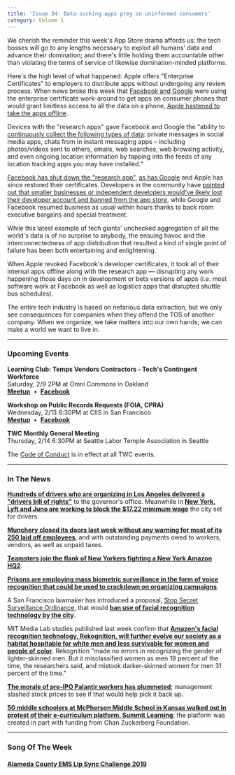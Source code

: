 ```yaml
---
title: 'Issue 34: Data-sucking apps prey on uninformed consumers'
category: Volume 1
---
```


<!-- Content imported from: https://us11.campaign-archive.com/?e=dbff030191&u=194e57c175176cfd13007a197&id=a0cb71c5c3 -->

We cherish the reminder this week's App Store drama affords us: the tech bosses will go to any lengths necessary to exploit all humans'&nbsp;data and advance their domination; and there's little holding them accountable other than violating the terms of service of likewise domination-minded platforms.

<!--excerpt-->
  
Here's the high level of what happened: Apple offers "Enterprise Certificates" to employers to distribute apps without undergoing any review process. When news broke this week that [Facebook and Google](https://techcrunch.com/2019/01/30/googles-also-peddling-a-data-collector-through-apples-back-door/) were using the enterprise certificate work-around to get apps on consumer phones that would grant limitless access to all the data on a phone, [Apple hastened to take the apps offline](https://www.theverge.com/2019/1/30/18203551/apple-facebook-blocked-internal-ios-apps).  
  
Devices with the "research apps" gave Facebook and Google the&nbsp;"ability to [continuously collect the following types of data](https://techcrunch.com/2019/01/29/facebook-project-atlas/): private messages in social media apps, chats from in instant messaging apps – including photos/videos sent to others, emails, web searches, web browsing activity, and even ongoing location information by tapping into the feeds of any location tracking apps you may have installed.”&nbsp;  
  
[Facebook has shut&nbsp;down the "research app"](https://www.theverge.com/facebook/2019/1/30/18203349/facebook-research-app-apple-shutdown),&nbsp;[as has Google](https://www.theverge.com/2019/1/30/18204064/apple-google-monitoring-phone-usage-screenwise-meter)&nbsp;and Apple has since restored their certificates. Developers in the community have [pointed out that smaller businesses or independent developers would've likely lost their developer account and banned from the app store](https://twitter.com/marcoarment/status/1090632018159910912), while Google and Facebook resumed business as usual within hours thanks to back room executive bargains and special treatment.  
  
While this latest example of tech giants'&nbsp;unchecked aggregation&nbsp;of all the world's data is of no surprise to anybody, the ensuing havoc and the interconnectedness of app&nbsp;distribution that resulted a kind of single point of failure has been both entertaining and enlightening.  
  
When Apple revoked Facebook's developer certificates, it took all of their internal apps offline along with the research app — disrupting any work happening those days on in development or beta versions of apps (i.e. most software work at Facebook as well as logistics apps that disrupted shuttle bus schedules).  

The entire tech industry is based on nefarious data extraction, but we only see consequences for companies when they offend the TOS of another company. When we organize, we take matters into our own hands;&nbsp;we can make a world we want to live in.

***

###  Upcoming Events

 **Learning Club: Temps Vendors Contractors - Tech's Contingent Workforce**  
Saturday, 2/9 2PM at Omni Commons in Oakland  
[**Meetup**](https://www.meetup.com/Tech-Workers-Coalition/events/258459822/)&nbsp; •&nbsp; [**Facebook**](https://www.facebook.com/events/1119311634945128/)  
  
**Workshop on Public Records Requests (FOIA, CPRA)**  
Wednesday, 2/13 6:30PM at CIIS in San Francisco  
[**Meetup**](https://www.meetup.com/Tech-Workers-Coalition/events/258480728/)&nbsp; •&nbsp; [**Facebook**](https://www.facebook.com/events/2131655666915765/)  
  
**TWC Monthly General Meeting**  
Thursday, 2/14 6:30PM at Seattle Labor Temple Association in Seattle

The [Code of Conduct](https://techworkerscoalition.org/community-guide/) is in effect at all TWC events.

***

###  In The News

[**Hundreds of drivers who are organizing in Los Angeles delivered a "drivers bill of rights"**](https://abc7.com/traffic/rideshare-drivers-hoping-to-unionize-force-companies-to-improve-pay/5113751/) to the governor's office. Meanwhile in [**New York, Lyft and Juno are working to block the $17.22 minimum wage**](https://www.bloomberg.com/news/articles/2019-01-30/juno-sues-to-block-minimum-pay-rule-for-ride-share-drivers) the city set for drivers.  
  
[**Munchery closed its doors last week without any warning for most of its 250 laid off employees**](https://sf.eater.com/2019/1/28/18201398/munchery-employee-class-action-lawsuit-san-francisco), and with outstanding payments owed to workers, vendors, as well as unpaid taxes.  
  
[**Teamsters join the flank of New Yorkers fighting a New York Amazon HQ2**](https://gizmodo.com/teamsters-join-coalition-against-hq2-as-amazon-doubles-1832206048).  
  
[**Prisons are employing&nbsp;mass biometric surveillance in the form of voice recognition that could be used to crackdown on organizing campaigns**](https://theintercept.com/2019/01/30/prison-voice-prints-databases-securus/).  
  
A San Francisco lawmaker has introduced a proposal, [Stop Secret Surveillance Ordinance](https://cdn.vox-cdn.com/uploads/chorus_asset/file/13723917/ORD__Acquisition_of_Surveillance_Technology.pdf), that would [**ban use of facial recognition technology by the city**](https://gizmodo.com/san-francisco-lawmaker-moves-to-ban-citys-use-of-face-r-1832198883).  
  
MIT Media Lab studies published last week confirm that [**Amazon's facial recognition technology, Rekognition, will further evolve our society as a habitat hospitable for white men and less survivable for women and people of color**](https://www.nytimes.com/2019/01/24/technology/amazon-facial-technology-study.html). Rekognition "made no errors in recognizing the gender of lighter-skinned men. But it misclassified women as men 19 percent of the time, the researchers said, and mistook darker-skinned women for men 31 percent of the time."  
  
[**The morale of pre-IPO Palantir workers has plummeted**](https://www.bloomberg.com/news/articles/2019-01-31/palantir-slashes-its-own-stock-price-in-a-bid-to-boost-morale); management slashed stock prices to see if that would help pick it back up.  
  
[**50 middle schoolers at McPherson Middle School in Kansas walked out in protest of their e-curriculum platform, Summit Learning**](https://www.mcphersonsentinel.com/news/20190130/mms-students-stage-walkout-to-protest-summit); the platform was created in part with funding from Chan Zuckerberg Foundation.

***

### Song Of The Week

#### [**Alameda County EMS Lip Sync Challenge 2019**](https://www.youtube.com/watch?v=EObLWBNgem4)
